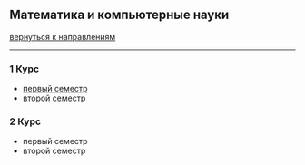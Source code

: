 ## Математика и компьютерные науки
[вернуться к направлениям](../README.md)
***
### 1 Курс
+ [первый семестр]()
+ [второй семестр]()

### 2 Курс
+ первый семестр
+ второй семестр